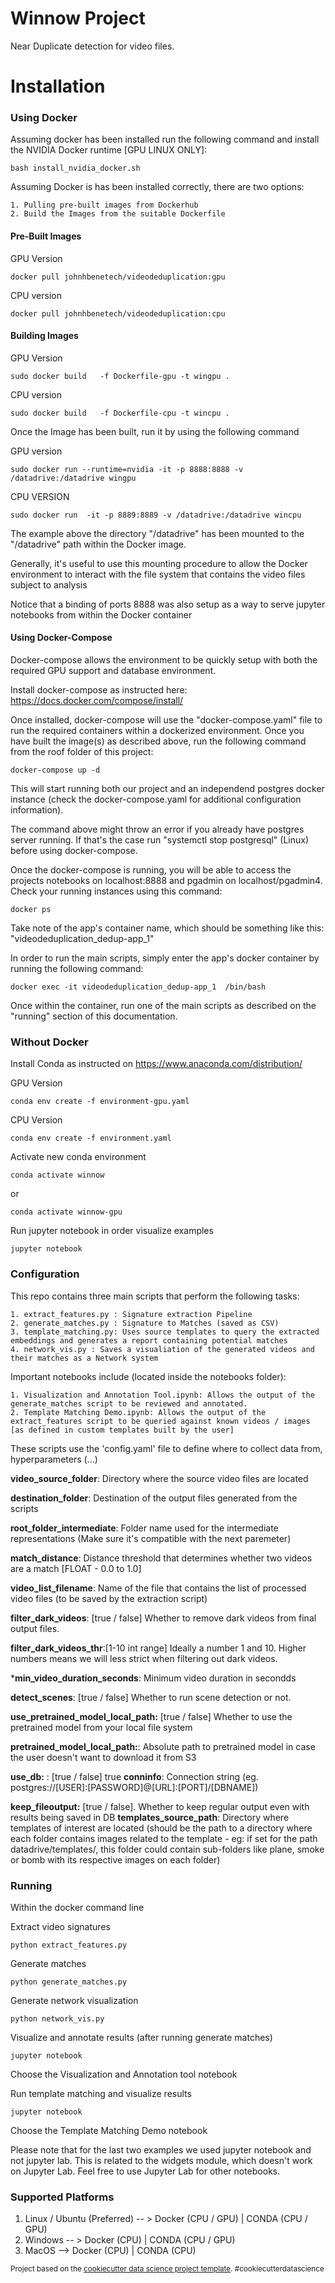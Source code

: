 Winnow Project
==============================

Near Duplicate detection for video files.

# Installation

### Using Docker

Assuming docker has been installed run the following command and install the NVIDIA Docker runtime [GPU LINUX ONLY]:

`bash install_nvidia_docker.sh`

Assuming Docker is has been installed correctly, there are two options:
 
    1. Pulling pre-built images from Dockerhub
    2. Build the Images from the suitable Dockerfile
    
    
#### Pre-Built Images

GPU Version

`docker pull johnhbenetech/videodeduplication:gpu`

CPU version

`docker pull johnhbenetech/videodeduplication:cpu`


#### Building Images

GPU Version

`sudo docker build   -f Dockerfile-gpu -t wingpu .`

CPU version

`sudo docker build   -f Dockerfile-cpu -t wincpu .`


Once the Image has been built, run it by using the following command

GPU version

`sudo docker run --runtime=nvidia -it -p 8888:8888 -v /datadrive:/datadrive wingpu`

CPU VERSION

`sudo docker run  -it -p 8889:8889 -v /datadrive:/datadrive wincpu`


The example above the directory "/datadrive" has been mounted to the "/datadrive" path within the Docker image.

Generally, it's useful to use this mounting procedure to allow the Docker environment to interact with the file system that contains the video files subject to analysis

Notice that a binding of ports 8888 was also setup as a way to serve jupyter notebooks from within the Docker container


#### Using Docker-Compose 

Docker-compose allows the environment to be quickly setup with both the required GPU support and database environment.

Install docker-compose as instructed here: https://docs.docker.com/compose/install/

Once installed, docker-compose will use the "docker-compose.yaml" file to run the required containers within a dockerized environment. Once you have built the image(s) as described above, run the following command from the roof folder of this project:

`docker-compose up -d `

This will start running both our project and an independend postgres docker instance (check the docker-compose.yaml for additional configuration information).

The command above might throw an error if you already have postgres server running. If that's the case run "systemctl stop postgresql" (Linux) before using docker-compose.

Once the docker-compose is running, you will be able to access the projects notebooks on localhost:8888 and pgadmin on localhost/pgadmin4. Check your running instances using this command:

`docker ps`

Take note of the app's container name, which should be something like this: "videodeduplication_dedup-app_1"

In order to run the main scripts, simply enter the app's docker container by running the following command:

`docker exec -it videodeduplication_dedup-app_1  /bin/bash`

Once within the container, run one of the main scripts as described on the "running" section of this documentation.


### Without Docker

Install Conda as instructed on https://www.anaconda.com/distribution/


GPU Version 

`conda env create -f environment-gpu.yaml`

CPU Version 

`conda env create -f environment.yaml`


Activate new conda environment

`conda activate winnow`

or

`conda activate winnow-gpu`

Run jupyter notebook in order visualize examples

`jupyter notebook`



### Configuration

This repo contains three main scripts that perform the following tasks:

    1. extract_features.py : Signature extraction Pipeline
    2. generate_matches.py : Signature to Matches (saved as CSV)
    3. template_matching.py: Uses source templates to query the extracted embeddings and generates a report containing potential matches
    4. network_vis.py : Saves a visualiation of the generated videos and their matches as a Network system


Important notebooks include (located inside the notebooks folder):

    1. Visualization and Annotation Tool.ipynb: Allows the output of the generate_matches script to be reviewed and annotated.
    2. Template Matching Demo.ipynb: Allows the output of the extract_features script to be queried against known videos / images [as defined in custom templates built by the user]

These scripts use the 'config.yaml' file to define where to collect data from, hyperparameters (...)

**video_source_folder**: Directory where the source video files are located
    
**destination_folder**: Destination of the output files generated from the scripts
    
    
**root_folder_intermediate**: Folder name used for the intermediate representations (Make sure it's compatible with the next paremeter)

**match_distance**: Distance threshold that determines whether two videos are a match [FLOAT - 0.0 to 1.0]
    
**video_list_filename**: Name of the file that contains the list of processed video files (to be saved by the extraction script)
    

**filter_dark_videos**: [true / false] Whether to remove dark videos from final output files.
    
**filter_dark_videos_thr**:[1-10 int range] Ideally a number 1 and 10. Higher numbers means we will less strict when filtering out dark videos.
    
***min_video_duration_seconds**: Minimum video duration in secondds
    
**detect_scenes**: [true / false] Whether to run scene detection or not.
    

**use_pretrained_model_local_path:** [true / false] Whether to use the pretrained model from your local file system
    

**pretrained_model_local_path:**: Absolute path to pretrained model in case the user doesn't want to download it from S3
    
**use_db:** : [true / false]
    true
**conninfo**: Connection string (eg. postgres://[USER]:[PASSWORD]@[URL]:[PORT]/[DBNAME])
    
**keep_fileoutput:** [true / false]. Whether to keep regular output even with results being saved in DB
**templates_source_path**: Directory where templates of interest are located (should be the path to a directory where each folder contains images related to the template - eg: if set for the path datadrive/templates/, this folder could contain sub-folders like plane, smoke or bomb with its respective images on each folder)

    
### Running 

Within the docker command line

Extract video signatures

`python extract_features.py`

Generate matches

`python generate_matches.py`

Generate network visualization

`python network_vis.py`


Visualize and annotate results (after running generate matches)

`jupyter notebook`

Choose the Visualization and Annotation tool notebook

Run template matching and visualize results

`jupyter notebook`

Choose the Template Matching Demo notebook

Please note that for the last two examples we used jupyter notebook and not jupyter lab. This is related to the widgets module, which doesn't work on Jupyter Lab. Feel free to use Jupyter Lab for other notebooks.



### Supported Platforms


1. Linux / Ubuntu (Preferred) -- > Docker (CPU / GPU) | CONDA (CPU / GPU)
2. Windows  -- > Docker (CPU) | CONDA (CPU / GPU)
3. MacOS --> Docker (CPU) | CONDA (CPU)





<p><small>Project based on the <a target="_blank" href="https://drivendata.github.io/cookiecutter-data-science/">cookiecutter data science project template</a>. #cookiecutterdatascience</small></p>
